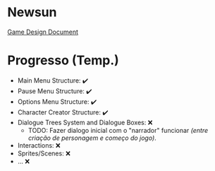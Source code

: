 # Newsun

[Game Design Document](gdd/newsun.md)

# Progresso (Temp.)

- Main Menu Structure: ✔️
- Pause Menu Structure: ✔️
- Options Menu Structure: ✔️
- Character Creator Structure: ✔️
- Dialogue Trees System and Dialogue Boxes: ❌
    - TODO: Fazer dialogo inicial com o "narrador" funcionar *(entre criação de personagem e começo do jogo)*.
- Interactions: ❌
- Sprites/Scenes: ❌
- ... ❌